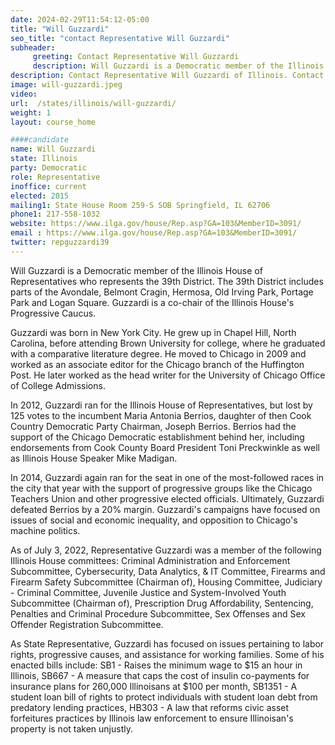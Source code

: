 ```yaml
---
date: 2024-02-29T11:54:12-05:00
title: "Will Guzzardi"
seo_title: "contact Representative Will Guzzardi"
subheader:
     greeting: Contact Representative Will Guzzardi
     description: Will Guzzardi is a Democratic member of the Illinois House of Representatives who represents the 39th District. The 39th District includes parts of the Avondale, Belmont Cragin, Hermosa, Old Irving Park, Portage Park and Logan Square. Guzzardi is a co-chair of the Illinois House's Progressive Caucus.
description: Contact Representative Will Guzzardi of Illinois. Contact information for Will Guzzardi includes email address, phone number, and mailing address.
image: will-guzzardi.jpeg
video:
url:  /states/illinois/will-guzzardi/
weight: 1
layout: course_home

####candidate
name: Will Guzzardi
state: Illinois
party: Democratic
role: Representative
inoffice: current
elected: 2015
mailing1: State House Room 259-S SOB Springfield, IL 62706
phone1: 217-558-1032
website: https://www.ilga.gov/house/Rep.asp?GA=103&MemberID=3091/
email : https://www.ilga.gov/house/Rep.asp?GA=103&MemberID=3091/
twitter: repguzzardi39
---
```


Will Guzzardi is a Democratic member of the Illinois House of Representatives who represents the 39th District. The 39th District includes parts of the Avondale, Belmont Cragin, Hermosa, Old Irving Park, Portage Park and Logan Square. Guzzardi is a co-chair of the Illinois House's Progressive Caucus.

Guzzardi was born in New York City. He grew up in Chapel Hill, North Carolina, before attending Brown University for college, where he graduated with a comparative literature degree. He moved to Chicago in 2009 and worked as an associate editor for the Chicago branch of the Huffington Post. He later worked as the head writer for the University of Chicago Office of College Admissions.

In 2012, Guzzardi ran for the Illinois House of Representatives, but lost by 125 votes to the incumbent Maria Antonia Berrios, daughter of then Cook Country Democratic Party Chairman, Joseph Berrios. Berrios had the support of the Chicago Democratic establishment behind her, including endorsements from Cook County Board President Toni Preckwinkle as well as Illinois House Speaker Mike Madigan.

In 2014, Guzzardi again ran for the seat in one of the most-followed races in the city that year with the support of progressive groups like the Chicago Teachers Union and other progressive elected officials. Ultimately, Guzzardi defeated Berrios by a 20% margin. Guzzardi's campaigns have focused on issues of social and economic inequality, and opposition to Chicago's machine politics.

As of July 3, 2022, Representative Guzzardi was a member of the following Illinois House committees: Criminal Administration and Enforcement Subcommittee, Cybersecurity, Data Analytics, & IT Committee, Firearms and Firearm Safety Subcommittee (Chairman of), Housing Committee, Judiciary - Criminal Committee, Juvenile Justice and System-Involved Youth Subcommittee (Chairman of), Prescription Drug Affordability, Sentencing, Penalties and Criminal Procedure Subcommittee, Sex Offenses and Sex Offender Registration Subcommittee.

As State Representative, Guzzardi has focused on issues pertaining to labor rights, progressive causes, and assistance for working families. Some of his enacted bills include: SB1 - Raises the minimum wage to $15 an hour in Illinois, SB667 - A measure that caps the cost of insulin co-payments for insurance plans for 260,000 Illinoisans at $100 per month, SB1351 - A student loan bill of rights to protect individuals with student loan debt from predatory lending practices, HB303 - A law that reforms civic asset forfeitures practices by Illinois law enforcement to ensure Illinoisan's property is not taken unjustly.
